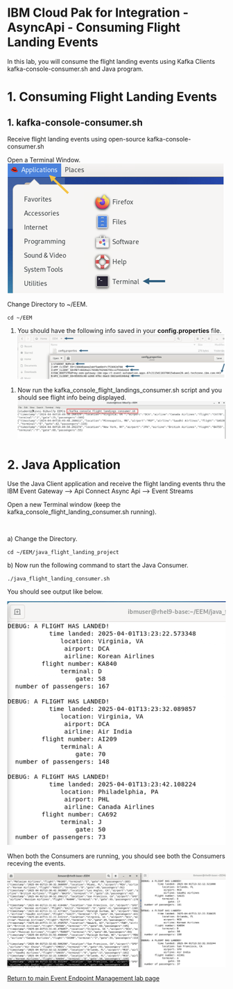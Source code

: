 
# IBM Cloud Pak for Integration - AsyncApi - Consuming Flight Landing Events

In this lab, you will consume the flight landing events using Kafka Clients kafka-console-consumer.sh and Java program.


# 1. Consuming Flight Landing Events

## 1. kafka-console-consumer.sh

Receive flight landing events using open-source kafka-console-consumer.sh

Open a Terminal Window. <br>
![alt text](./images/test0a.png)

Change Directory to ~/EEM. <br>


  ```
  cd ~/EEM
  ```
  <!--
  Then use gedit to edit the kafka_console_flight_landings_consumer.sh
  ![](./images/test1a.png)
-->

1. You should have the following info saved in your **config.properties** file.  
  ![](./images/test1b.png)

<!--
1. Update the *kafka_console_flight_landings_consumer.sh* with the values from EEM-info.  This screens shows all fields to update. 

    **Note:** Make sure to change the group number to your student number. 
  ![](./images/test1c.png)
-->

1. Now run the kafka_console_flight_landings_consumer.sh script and you should see flight info being displayed. 
  ![](./images/test1d.png)


# 2. Java Application

Use the Java Client application and receive the flight landing events thru the IBM Event Gateway --> Api Connect Async Api --> Event Streams<br>

Open a new Terminal window (keep the kafka_console_flight_landing_consumer.sh running).

<br>

<!--
1. First we will need to get the JKS cert for the JAVA client. 
    ```
    cd ~/EEM
    ```
    From that directory copy and paste the following command to create the JKS cert.
    ```
    ~/openjdk-22.0.2/jdk-22.0.2/bin/keytool -importkeystore -srckeystore egw-cert.p12 \
	-srcstoretype PKCS12 \
        -destkeystore egw-cert.jks \
        -deststoretype JKS \
        -srcstorepass passw0rd \
        -deststorepass passw0rd \
        -noprompt
    ```
    When done you should now have a JKS cert.
      ![](./images/test2aa.png)
-->

a) Change the Directory. <br>

```
cd ~/EEM/java_flight_landing_project
```

<!--
    Then use gedit to edit the config.properties file.  
  ![](./images/test2a.png)

1. You should still have the **EEM-info** file open.  If not open that in gedit since you will need the same details from there to updated the config.properties file.  

    Updated the config.properties file with details from your EEM-info. 

    When done **Save** your changes. 

    **Note:** Make sure to change the group number to your student number. 
  ![](./images/test2b.png)



1. Now run the following command.  Copy and paster into the terminal window and you will start to see flight landing info. 

    ```
    java -cp :jars/jackson-annotations-2.10.5.jar:jars/jackson-databind-2.10.5.1.jar:jars/slf4j-api-1.7.30.jar:jars/jackson-core-2.11.4.jar:jars/kafka-clients-2.8.0.jar: AsyncApi_Consume_Flight_Landing_Events_EEM
    ```
    ![](./images/test2c.png)
-->

b) Now run the following command to start the Java Consumer.

```
./java_flight_landing_consumer.sh
```

You should see output like below. <br>

![alt text](./images/test3a.png)


When both the Consumers are running, you should see both the Consumers receving the events. <br>

![alt text](./images/test3b.png)


[Return to main Event Endpoint Management lab page](../index.md#lab-abstracts)
